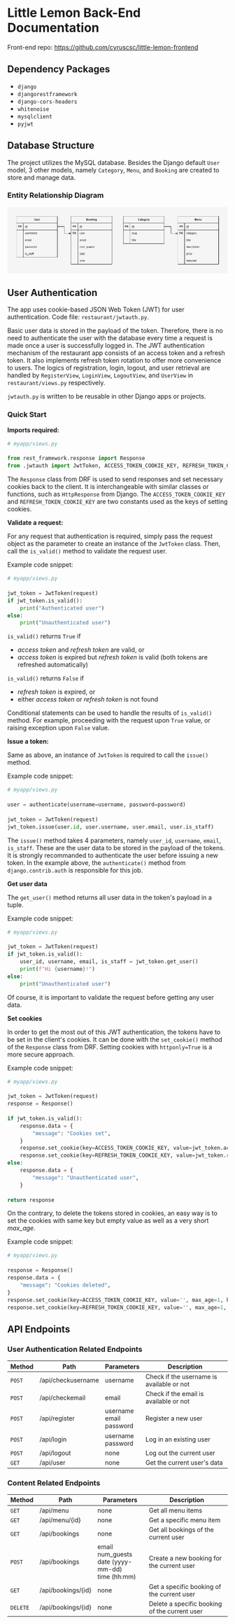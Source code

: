 # Little Lemon Back-End Documentation

Front-end repo: https://github.com/cyruscsc/little-lemon-frontend

## Dependency Packages

- `django`
- `djangorestframework`
- `django-cors-headers`
- `whitenoise`
- `mysqlclient`
- `pyjwt`

## Database Structure

The project utilizes the MySQL database. Besides the Django default `User` model, 3 other models, namely `Category`, `Menu`, and `Booking` are created to store and manage data.

### Entity Relationship Diagram

![Little Lemon Back-End ERD](/images/little-lemon-erd-bg.png)

## User Authentication

The app uses cookie-based JSON Web Token (JWT) for user authentication. Code file: `restaurant/jwtauth.py`.

Basic user data is stored in the payload of the token. Therefore, there is no need to authenticate the user with the database every time a request is made once a user is successfully logged in.
The JWT authentication mechanism of the restaurant app consists of an access token and a refresh token. It also implements refresh token rotation to offer more convenience to users.
The logics of registration, login, logout, and user retrieval are handled by `RegisterView`, `LoginView`, `LogoutView`, and `UserView` in `restaurant/views.py` respectively.

`jwtauth.py` is written to be reusable in other Django apps or projects.

### Quick Start

**Imports required:**

```py
# myapp/views.py

from rest_framework.response import Response
from .jwtauth import JwtToken, ACCESS_TOKEN_COOKIE_KEY, REFRESH_TOKEN_COOKIE_KEY
```

The `Response` class from DRF is used to send responses and set necessary cookies back to the client. It is interchangeable with similar classes or functions, such as `HttpResponse` from Django.
The `ACCESS_TOKEN_COOKIE_KEY` and `REFRESH_TOKEN_COOKIE_KEY` are two constants used as the keys of setting cookies.

**Validate a request:**

For any request that authentication is required, simply pass the request object as the parameter to create an instance of the `JwtToken` class.
Then, call the `is_valid()` method to validate the request user.

Example code snippet:

```py
# myapp/views.py

jwt_token = JwtToken(request)
if jwt_token.is_valid():
    print("Authenticated user")
else:
    print("Unauthenticated user")
```

`is_valid()` returns `True` if
- _access token_ and _refresh token_ are valid, or
- _access token_ is expired but _refresh token_ is valid (both tokens are refreshed automatically)

`is_valid()` returns `False` if
- _refresh token_ is expired, or
- either _access token_ or _refresh token_ is not found

Conditional statements can be used to handle the results of `is_valid()` method. For example, proceeding with the request upon `True` value, or raising exception upon `False` value.

**Issue a token:**

Same as above, an instance of `JwtToken` is required to call the `issue()` method.

Example code snippet:

```py
# myapp/views.py

user = authenticate(username=username, password=password)

jwt_token = JwtToken(request)
jwt_token.issue(user.id, user.username, user.email, user.is_staff)
```

The `issue()` method takes 4 parameters, namely `user_id`, `username`, `email`, `is_staff`. These are the user data to be stored in the payload of the tokens.
It is strongly recommanded to authenticate the user before issuing a new token. In the example above, the `authenticate()` method from `django.contrib.auth` is responsible for this job.

**Get user data**

The `get_user()` method returns all user data in the token's payload in a tuple.

Example code snippet:

```py
# myapp/views.py

jwt_token = JwtToken(request)
if jwt_token.is_valid():
    user_id, username, email, is_staff = jwt_token.get_user()
    print(f"Hi {username}!")
else:
    print("Unauthenticated user")
```

Of course, it is important to validate the request before getting any user data.

**Set cookies**

In order to get the most out of this JWT authentication, the tokens have to be set in the client's cookies. It can be done with the `set_cookie()` method of the `Response` class from DRF.
Setting cookies with `httponly=True` is a more secure approach.

Example code snippet:

```py
# myapp/views.py

jwt_token = JwtToken(request)
response = Response()

if jwt_token.is_valid():
    response.data = {
        "message": "Cookies set",
    }
    response.set_cookie(key=ACCESS_TOKEN_COOKIE_KEY, value=jwt_token.access_token, httponly=True)
    response.set_cookie(key=REFRESH_TOKEN_COOKIE_KEY, value=jwt_token.refresh_token, httponly=True)
else:
    response.data = {
        "message": "Unauthenticated user",
    }

return response
```

On the contrary, to delete the tokens stored in cookies, an easy way is to set the cookies with same key but empty value as well as a very short _max_age_.

Example code snippet:

```py
# myapp/views.py

response = Response()
response.data = {
    "message": "Cookies deleted",
}
response.set_cookie(key=ACCESS_TOKEN_COOKIE_KEY, value='', max_age=1, httponly=True)
response.set_cookie(key=REFRESH_TOKEN_COOKIE_KEY, value='', max_age=1, httponly=True)
```

## API Endpoints

### User Authentication Related Endpoints

| Method | Path               | Parameters                    | Description                               |
| ------ | ------------------ | ----------------------------- | ----------------------------------------- |
| `POST` | /api/checkusername | username                      | Check if the username is available or not |
| `POST` | /api/checkemail    | email                         | Check if the email is available or not    |
| `POST` | /api/register      | username<br>email<br>password | Register a new user                       |
| `POST` | /api/login         | username<br>password          | Log in an existing user                   |
| `POST` | /api/logout        | none                          | Log out the current user                  |
| `GET`  | /api/user          | none                          | Get the current user's data               |

### Content Related Endpoints

| Method   | Path               | Parameters                                               | Description                                   |
| -------- | ------------------ | -------------------------------------------------------- | --------------------------------------------- |
| `GET`    | /api/menu          | none                                                     | Get all menu items                            |
| `GET`    | /api/menu/{id}     | none                                                     | Get a specific menu item                      |
| `GET`    | /api/bookings      | none                                                     | Get all bookings of the current user          |
| `POST`   | /api/bookings      | email<br>num_guests<br>date (yyyy-mm-dd)<br>time (hh:mm) | Create a new booking for the current user     |
| `GET`    | /api/bookings/{id} | none                                                     | Get a specific booking of the current user    |
| `DELETE` | /api/bookings/{id} | none                                                     | Delete a specific booking of the current user |
